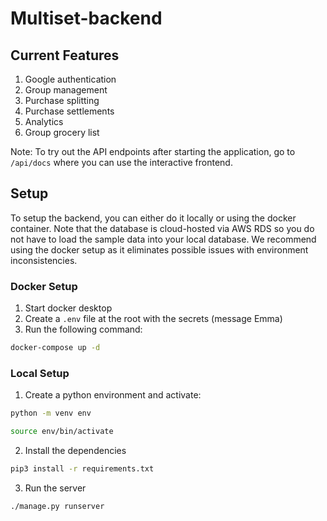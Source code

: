 # Multiset-backend

## Current Features

1. Google authentication
2. Group management
3. Purchase splitting
4. Purchase settlements
5. Analytics
6. Group grocery list

Note: To try out the API endpoints after starting the application, go to `/api/docs` where you can use the interactive frontend.

## Setup

To setup the backend, you can either do it locally or using the docker container. Note that the database is cloud-hosted via AWS RDS so you do not have to load the sample data into your local database. We recommend using the docker setup as it eliminates possible issues with environment inconsistencies.

### Docker Setup

1. Start docker desktop
2. Create a `.env` file at the root with the secrets (message Emma)
3. Run the following command:

```bash
docker-compose up -d
```

### Local Setup

1. Create a python environment and activate:

```bash
python -m venv env

source env/bin/activate
```

2. Install the dependencies

```bash
pip3 install -r requirements.txt
```

3. Run the server

```bash
./manage.py runserver
```
